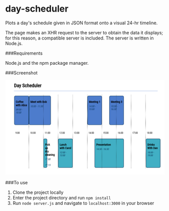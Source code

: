 # day-scheduler
Plots a day's schedule given in JSON format onto a visual 24-hr timeline.

The page makes an XHR request to the server to obtain the data it displays; for this reason, a compatible server is included. The server is written in Node.js.

###Requirements

Node.js and the npm package manager.

###Screenshot

![](https://github.com/SpaceToastCoastToCoast/day-scheduler/blob/master/screenshot.png)

###To use

1. Clone the project locally
2. Enter the project directory and run `npm install`
3. Run `node server.js` and navigate to `localhost:3000` in your browser